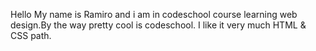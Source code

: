Hello My name is Ramiro and i am in codeschool course learning web design.By the way pretty cool is codeschool.
I like it very much HTML & CSS path.